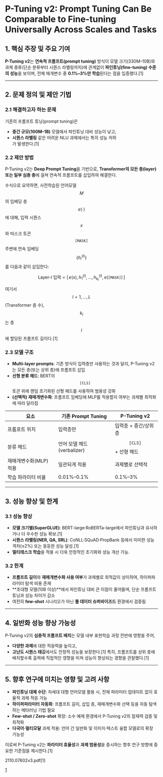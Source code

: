 # P-Tuning v2: Prompt Tuning Can Be Comparable to Fine-tuning Universally Across Scales and Tasks

## 1. 핵심 주장 및 주요 기여  
**P-Tuning v2**는 **연속적 프롬프트(prompt tuning)** 방식이 모델 크기(330M–10B)와 과제 종류(단순 분류부터 시퀀스 라벨링까지)에 관계없이 **파인튜닝(fine-tuning) 수준의 성능**을 보이며, 전체 매개변수 중 **0.1%–3%만 학습**된다는 점을 입증했다.[1]

***

## 2. 문제 정의 및 제안 기법  

### 2.1 해결하고자 하는 문제  
기존의 프롬프트 튜닝(prompt tuning)은
- **중간 규모(100M–1B)** 모델에서 파인튜닝 대비 성능이 낮고,  
- **시퀀스 라벨링** 같은 어려운 NLU 과제에서는 특히 성능 저하  
가 발생한다.[1]

### 2.2 제안 방법  
P-Tuning v2는 **Deep Prompt Tuning**을 기반으로, **Transformer의 모든 층(layer) 또는 일부 심층 층**에 걸쳐 연속적 프롬프트를 삽입하여 해결한다.

수식으로 요약하면, 사전학습된 언어모델 $$M$$의 임베딩 층 $$e(\cdot)$$에 대해, 입력 시퀀스 $$x$$와 마스크 토큰 $$\texttt{[MASK]}$$ 주변에 연속 임베딩 $$\{h^{(l)}_i\}$$를 다음과 같이 삽입한다:  

```math
\text{Layer-}l\text{ 입력} = [\,e(x),\,h^{(l)}_1,\,\dots,\,h^{(l)}_{k_l},\,e(\texttt{[MASK]})\,]
```

여기서 $$l=1,\dots,L$$ (Transformer 층 수), $$k_l$$는 층 $$l$$에 할당된 프롬프트 길이다.[1]

### 2.3 모델 구조  
- **Multi-layer prompts**: 기존 방식이 입력층만 사용하는 것과 달리, P-Tuning v2는 모든 층(또는 상위 층)에 프롬프트 삽입  
- **선형 분류 헤드**: BERT의 $$\texttt{[CLS]}$$ 토큰 위에 랜덤 초기화된 선형 헤드를 사용하여 범용성 강화  
- **(선택적) 재매개변수화**: 프롬프트 임베딩에 MLP를 적용할지 여부는 과제별 최적화에 따라 달라짐  

| 요소                    | 기존 Prompt Tuning               | P-Tuning v2                            |
|------------------------|----------------------------------|----------------------------------------|
| 프롬프트 위치           | 입력층만                          | 입력층 + 중간/상위 층                  |
| 분류 헤드               | 언어 모델 헤드(verbalizer)       | $$\texttt{[CLS]}$$ + 선형 헤드         |
| 재매개변수화(MLP) 적용 | 일관되게 적용                     | 과제별로 선택적                        |
| 학습 파라미터 비율      | 0.01%–0.1%                       | 0.1%–3%                                |

***

## 3. 성능 향상 및 한계  

### 3.1 성능 향상  
- **모델 크기별(SuperGLUE)**: BERT-large·RoBERTa-large에서 파인튜닝과 유사하거나 더 우수한 성능 확보.[1]
- **시퀀스 라벨링(NER, QA, SRL)**: CoNLL·SQuAD·PropBank 등에서 미미한 성능 격차(≤2%) 또는 동등한 성능 달성.[1]
- **멀티태스크 학습**을 적용 시 더욱 안정적인 초기화와 성능 개선 가능.

### 3.2 한계  
- **프롬프트 길이**와 **재매개변수화 사용 여부**가 과제별로 최적값이 상이하여, 하이퍼파라미터 탐색 비용 존재  
- **초대형 모델(10B 이상)**에서 파인튜닝 대비 큰 이점이 줄어들며, 단순 프롬프트 튜닝과 성능 차이가 감소  
- 여전히 **few-shot** 시나리오가 아닌 **풀 데이터 슈퍼바이즈드** 환경에서 검증됨

***

## 4. 일반화 성능 향상 가능성  
P-Tuning v2의 **심층적 프롬프트 배치**는 모델 내부 표현학습 과정 전반에 영향을 주어,  
- **다양한 과제**에 대한 적응력을 높이고,  
- **고난도 시퀀스 태깅**에서도 안정적 성능을 보장한다.[1]
특히, 프롬프트를 상위 층에 배치할수록 출력에 직접적인 영향을 미쳐 성능이 향상되는 경향을 관찰했다.[1]

***

## 5. 향후 연구에 미치는 영향 및 고려 사항  
- **파인튜닝 대체 수단**: 차세대 대형 언어모델 활용 시, 전체 파라미터 업데이트 없이 효율적 과제 적응 가능  
- **하이퍼파라미터 자동화**: 프롬프트 길이, 삽입 층, 재매개변수화 선택 등을 자동 탐색하는 메타러닝 기법 필요  
- **Few-shot / Zero-shot** 확장: 소수 예제 환경에서 P-Tuning v2의 잠재력 검증 및 최적화  
- **다국어·멀티모달** 과제 적용: 언어 간 일반화 및 이미지·텍스트 융합 모델로의 확장 가능성  

이로써 P-Tuning v2는 **파라미터 효율성**과 **과제 범용성**을 중시하는 향후 연구 방향에 중요한 기준점을 제시한다.[1]

 2110.07602v3.pdf[1]

[1](https://ppl-ai-file-upload.s3.amazonaws.com/web/direct-files/attachments/22370781/7aabb588-c8aa-436f-8c17-1459793975da/2110.07602v3.pdf)
